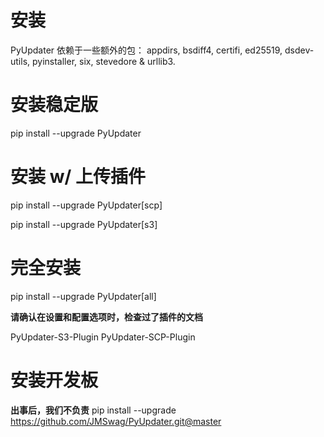 # 安装 #
PyUpdater 依赖于一些额外的包： appdirs, bsdiff4, certifi, ed25519, dsdev-utils, pyinstaller, six, stevedore & urllib3.

# 安装稳定版 #
pip install --upgrade PyUpdater

# 安装 w/ 上传插件 #
pip install --upgrade PyUpdater[scp]

pip install --upgrade PyUpdater[s3]


# 完全安装 #
pip install --upgrade PyUpdater[all]

**请确认在设置和配置选项时，检查过了插件的文档**

PyUpdater-S3-Plugin
PyUpdater-SCP-Plugin

# 安装开发板 #
**出事后，我们不负责**
pip install --upgrade https://github.com/JMSwag/PyUpdater.git@master

